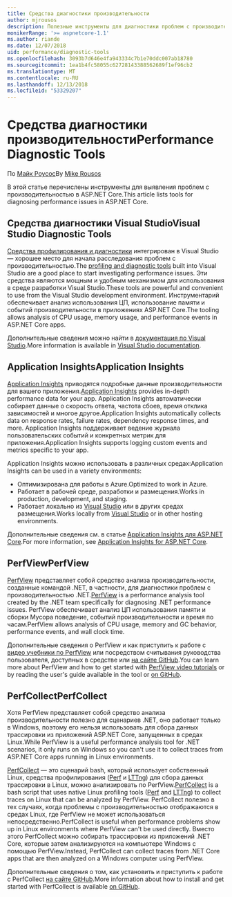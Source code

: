 ```yaml
---
title: Средства диагностики производительности
author: mjrousos
description: Полезные инструменты для диагностики проблем с производительностью в приложениях ASP.NET Core.
monikerRange: '>= aspnetcore-1.1'
ms.author: riande
ms.date: 12/07/2018
uid: performance/diagnostic-tools
ms.openlocfilehash: 3093b7d646e4fa943334c7b1e70ddc007ab18780
ms.sourcegitcommit: 1ea1b4fc58055c62728143388562689f1ef96cb2
ms.translationtype: MT
ms.contentlocale: ru-RU
ms.lasthandoff: 12/13/2018
ms.locfileid: "53329207"
---
```

# <a name="performance-diagnostic-tools"></a><span data-ttu-id="f51c7-103">Средства диагностики производительности</span><span class="sxs-lookup"><span data-stu-id="f51c7-103">Performance Diagnostic Tools</span></span>

<span data-ttu-id="f51c7-104">По [Майк Роусос](https://github.com/mjrousos)</span><span class="sxs-lookup"><span data-stu-id="f51c7-104">By [Mike Rousos](https://github.com/mjrousos)</span></span>

<span data-ttu-id="f51c7-105">В этой статье перечислены инструменты для выявления проблем с производительностью в ASP.NET Core.</span><span class="sxs-lookup"><span data-stu-id="f51c7-105">This article lists tools for diagnosing performance issues in ASP.NET Core.</span></span>

## <a name="visual-studio-diagnostic-tools"></a><span data-ttu-id="f51c7-106">Средства диагностики Visual Studio</span><span class="sxs-lookup"><span data-stu-id="f51c7-106">Visual Studio Diagnostic Tools</span></span>

<span data-ttu-id="f51c7-107">[Средства профилирования и диагностики](/visualstudio/profiling) интегрирован в Visual Studio — хорошее место для начала расследования проблем с производительностью.</span><span class="sxs-lookup"><span data-stu-id="f51c7-107">The [profiling and diagnostic tools](/visualstudio/profiling) built into Visual Studio are a good place to start investigating performance issues.</span></span> <span data-ttu-id="f51c7-108">Эти средства являются мощным и удобным механизмом для использования в среде разработки Visual Studio.</span><span class="sxs-lookup"><span data-stu-id="f51c7-108">These tools are powerful and convenient to use from the Visual Studio development environment.</span></span> <span data-ttu-id="f51c7-109">Инструментарий обеспечивает анализ использования ЦП, использование памяти и событий производительности в приложениях ASP.NET Core.</span><span class="sxs-lookup"><span data-stu-id="f51c7-109">The tooling allows analysis of CPU usage, memory usage, and performance events in ASP.NET Core apps.</span></span>

<span data-ttu-id="f51c7-110">Дополнительные сведения можно найти в [документация по Visual Studio](/visualstudio/profiling/profiling-overview).</span><span class="sxs-lookup"><span data-stu-id="f51c7-110">More information is available in [Visual Studio documentation](/visualstudio/profiling/profiling-overview).</span></span>

## <a name="application-insights"></a><span data-ttu-id="f51c7-111">Application Insights</span><span class="sxs-lookup"><span data-stu-id="f51c7-111">Application Insights</span></span>

<span data-ttu-id="f51c7-112">[Application Insights](/azure/application-insights/app-insights-overview) приводятся подробные данные производительности для вашего приложения.</span><span class="sxs-lookup"><span data-stu-id="f51c7-112">[Application Insights](/azure/application-insights/app-insights-overview) provides in-depth performance data for your app.</span></span> <span data-ttu-id="f51c7-113">Application Insights автоматически собирает данные о скорость ответа, частота сбоев, время отклика зависимостей и многое другое.</span><span class="sxs-lookup"><span data-stu-id="f51c7-113">Application Insights automatically collects data on response rates, failure rates, dependency response times, and more.</span></span> <span data-ttu-id="f51c7-114">Application Insights поддерживает ведение журнала пользовательских событий и конкретных метрик для приложения.</span><span class="sxs-lookup"><span data-stu-id="f51c7-114">Application Insights supports logging custom events and metrics specific to your app.</span></span>

<span data-ttu-id="f51c7-115">Application Insights можно использовать в различных средах:</span><span class="sxs-lookup"><span data-stu-id="f51c7-115">Application Insights can be used in a variety environments:</span></span>

* <span data-ttu-id="f51c7-116">Оптимизирована для работы в Azure.</span><span class="sxs-lookup"><span data-stu-id="f51c7-116">Optimized to work in Azure.</span></span>
* <span data-ttu-id="f51c7-117">Работает в рабочей среде, разработки и размещения.</span><span class="sxs-lookup"><span data-stu-id="f51c7-117">Works in production, development, and staging.</span></span>
* <span data-ttu-id="f51c7-118">Работает локально из [Visual Studio](/azure/application-insights/app-insights-visual-studio) или в других средах размещения.</span><span class="sxs-lookup"><span data-stu-id="f51c7-118">Works locally from [Visual Studio](/azure/application-insights/app-insights-visual-studio) or in other hosting environments.</span></span>

<span data-ttu-id="f51c7-119">Дополнительные сведения см. в статье [Application Insights для ASP.NET Core](/azure/application-insights/app-insights-asp-net-core).</span><span class="sxs-lookup"><span data-stu-id="f51c7-119">For more information, see [Application Insights for ASP.NET Core](/azure/application-insights/app-insights-asp-net-core).</span></span>

## <a name="perfview"></a><span data-ttu-id="f51c7-120">PerfView</span><span class="sxs-lookup"><span data-stu-id="f51c7-120">PerfView</span></span>

<span data-ttu-id="f51c7-121">[PerfView](https://github.com/Microsoft/perfview) представляет собой средство анализа производительности, созданные командой .NET, в частности, для диагностики проблем с производительностью .NET.</span><span class="sxs-lookup"><span data-stu-id="f51c7-121">[PerfView](https://github.com/Microsoft/perfview) is a performance analysis tool created by the .NET team specifically for diagnosing .NET performance issues.</span></span> <span data-ttu-id="f51c7-122">PerfView обеспечивает анализ ЦП использования памяти и сборки Мусора поведение, событий производительности и время по часам.</span><span class="sxs-lookup"><span data-stu-id="f51c7-122">PerfView allows analysis of CPU usage, memory and GC behavior, performance events, and wall clock time.</span></span>

<span data-ttu-id="f51c7-123">Дополнительные сведения о PerfView и как приступить к работе с [видео учебники по PerfView](http://channel9.msdn.com/Series/PerfView-Tutorial) или посредством считывания руководства пользователя, доступных в средстве или [на сайте GitHub](https://github.com/Microsoft/perfview).</span><span class="sxs-lookup"><span data-stu-id="f51c7-123">You can learn more about PerfView and how to get started with [PerfView video tutorials](http://channel9.msdn.com/Series/PerfView-Tutorial) or by reading the user's guide available in the tool or [on GitHub](https://github.com/Microsoft/perfview).</span></span>

## <a name="perfcollect"></a><span data-ttu-id="f51c7-124">PerfCollect</span><span class="sxs-lookup"><span data-stu-id="f51c7-124">PerfCollect</span></span>

<span data-ttu-id="f51c7-125">Хотя PerfView представляет собой средство анализа производительности полезно для сценариев .NET, оно работает только в Windows, поэтому его нельзя использовать для сбора данных трассировки из приложений ASP.NET Core, запущенных в средах Linux.</span><span class="sxs-lookup"><span data-stu-id="f51c7-125">While PerfView is a useful performance analysis tool for .NET scenarios, it only runs on Windows so you can't use it to collect traces from ASP.NET Core apps running in Linux environments.</span></span>

<span data-ttu-id="f51c7-126">[PerfCollect](https://github.com/dotnet/coreclr/blob/master/Documentation/project-docs/linux-performance-tracing.md) — это сценарий bash, который использует собственный Linux, средства профилирования ([Perf](https://perf.wiki.kernel.org/index.php/Main_Page) и [LTTng](https://lttng.org/)) для сбора данных трассировки в Linux, можно анализировать по PerfView.</span><span class="sxs-lookup"><span data-stu-id="f51c7-126">[PerfCollect](https://github.com/dotnet/coreclr/blob/master/Documentation/project-docs/linux-performance-tracing.md) is a bash script that uses native Linux profiling tools ([Perf](https://perf.wiki.kernel.org/index.php/Main_Page) and [LTTng](https://lttng.org/)) to collect traces on Linux that can be analyzed by PerfView.</span></span> <span data-ttu-id="f51c7-127">PerfCollect полезно в тех случаях, когда проблемы с производительностью отображаются в средах Linux, где PerfView не может использоваться непосредственно.</span><span class="sxs-lookup"><span data-stu-id="f51c7-127">PerfCollect is useful when performance problems show up in Linux environments where PerfView can't be used directly.</span></span> <span data-ttu-id="f51c7-128">Вместо этого PerfCollect можно собирать трассировки из приложений .NET Core, которые затем анализируются на компьютере Windows с помощью PerfView.</span><span class="sxs-lookup"><span data-stu-id="f51c7-128">Instead, PerfCollect can collect traces from .NET Core apps that are then analyzed on a Windows computer using PerfView.</span></span>

<span data-ttu-id="f51c7-129">Дополнительные сведения о том, как установить и приступить к работе с PerfCollect [на сайте GitHub](https://github.com/dotnet/coreclr/blob/master/Documentation/project-docs/linux-performance-tracing.md).</span><span class="sxs-lookup"><span data-stu-id="f51c7-129">More information about how to install and get started with PerfCollect is available [on GitHub](https://github.com/dotnet/coreclr/blob/master/Documentation/project-docs/linux-performance-tracing.md).</span></span>
